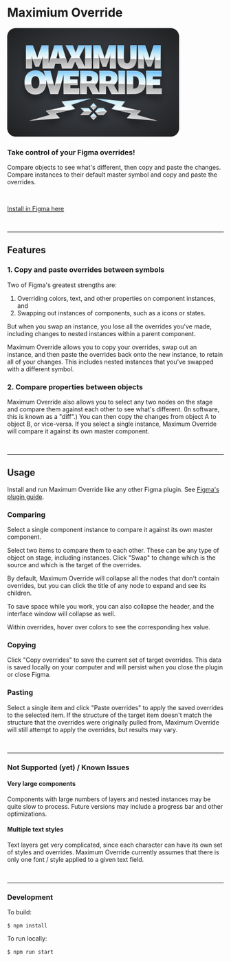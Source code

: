 # Maximium Override

<img src="./src/maximum_override_logo_2x.png" width="400" />

### Take control of your Figma overrides!

Compare objects to see what's different, then copy and paste the changes. Compare instances to their default master symbol and copy and paste the overrides.

<br />

[Install in Figma here](https://www.figma.com/community/plugin/844697202715835091/Maximum-Override)

<br />

---

## Features

### **1. Copy and paste overrides between symbols**

Two of Figma's greatest strengths are:
1. Overriding colors, text, and other properties on component instances, and 
2. Swapping out instances of components, such as a icons or states.

But when you swap an instance, you lose all the overrides you've made, including changes to nested instances within a parent component.

Maximum Override allows you to copy your overrides, swap out an instance, and then paste the overrides back onto the new instance, to retain all of your changes. This includes nested instances that you've swapped with a different symbol.


### **2. Compare properties between objects**

Maximum Override also allows you to select any two nodes on the stage and compare them against each other to see what's different. (In software, this is known as a "diff".) You can then copy the changes from object A to object B, or vice-versa. If you select a single instance, Maximum Override will compare it against its own master component.

<br/>

---
## Usage



Install and run Maximum Override like any other Figma plugin. See [Figma's plugin guide](https://help.figma.com/hc/en-us/articles/360040450413-Browse-and-Install-Plugins#Install_a_Plugin).

### Comparing

Select a single component instance to compare it against its own master component.

Select two items to compare them to each other. These can be any type of object on stage, including instances. Click "Swap" to change which is the source and which is the target of the overrides.

By default, Maximum Override will collapse all the nodes that don't contain overrides, but you can click the title of any node to expand and see its children.

To save space while you work, you can also collapse the header, and the interface window will collapse as well.

Within overrides, hover over colors to see the corresponding hex value.

### Copying

Click "Copy overrides" to save the current set of target overrides. This data is saved locally on your computer and will persist when you close the plugin or close Figma.

### Pasting

Select a single item and click "Paste overrides" to apply the saved overrides to the selected item. If the structure of the target item doesn't match the structure that the overrides were originally pulled from, Maximum Override will still attempt to apply the overrides, but results may vary.

<br/>

---

### Not Supported (yet) / Known Issues

#### Very large components

Components with large numbers of layers and nested instances may be quite slow to process. Future versions may include a progress bar and other optimizations.

#### Multiple text styles

Text layers get very complicated, since each character can have its own set of styles and overrides. Maximum Override currently assumes that there is only one font / style applied to a given text field.

<br/>

---

### Development


To build:

    $ npm install

To run locally:

    $ npm run start
